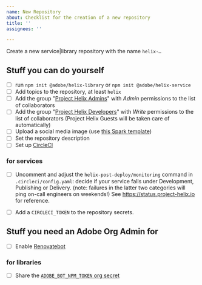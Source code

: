```yaml
---
name: New Repository
about: Checklist for the creation of a new repository
title: ''
assignees: ''

---
```


Create a new service|library repository with the name `helix-…`

## Stuff you can do yourself

- [ ] run `npm init @adobe/helix-library` or `npm init @adobe/helix-service`
- [ ] Add topics to the repository, at least `helix`
- [ ] Add the group "[Project Helix Admins](https://github.com/orgs/adobe/teams/project-helix-admins)" with *Admin* permissions to the list of collaborators
- [ ] Add the group "[Project Helix Developers](https://github.com/orgs/adobe/teams/project-helix-developers)" with *Write* permissions to the list of collaborators (Project Helix Guests will be taken care of automatically) 
- [ ] Upload a social media image (use [this Spark template](https://spark.adobe.com/post/7srrIXaQVTw67/))
- [ ] Set the repository description
- [ ] Set up [CircleCI](https://circleci.com/add-projects/gh/adobe)

### for services
- [ ] Uncomment and adjust the `helix-post-deploy/monitoring` command in `.circleci/config.yaml`: decide if your service falls under Development, Publishing or Delivery. (note: failures in the latter two categories will ping on-call engineers on weekends!) See https://status.project-helix.io for reference.
- [ ] Add a `CIRCLECI_TOKEN` to the repository secrets.


## Stuff you need an Adobe Org Admin for
- [ ] Enable [Renovatebot](https://github.com/organizations/adobe/settings/installations/1325372)

### for libraries
- [ ] Share the [`ADOBE_BOT_NPM_TOKEN` org secret](https://github.com/organizations/adobe/settings/secrets/actions/ADOBE_BOT_NPM_TOKEN)

